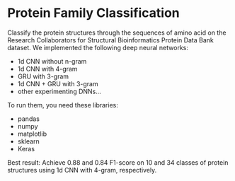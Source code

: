# Protein Family Classification
Classify the protein structures through the sequences of amino acid on the Research Collaborators for Structural Bioinformatics Protein Data Bank dataset. We implemented the following deep neural networks:

- 1d CNN without n-gram
- 1d CNN with 4-gram
- GRU with 3-gram
- 1d CNN + GRU with 3-gram
- other experimenting DNNs...

To run them, you need these libraries:
- pandas
- numpy
- matplotlib
- sklearn
- Keras

Best result:
Achieve 0.88 and 0.84 F1-score on 10 and 34 classes of protein structures using 1d CNN with 4-gram, respectively.

